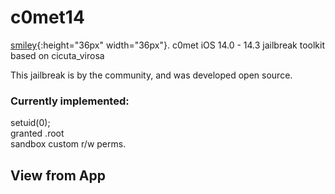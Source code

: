 # c0met14
[smiley](c0m.png){:height="36px" width="36px"}.
c0met iOS 14.0 - 14.3 jailbreak toolkit based on cicuta_virosa

This jailbreak is by the community, and was developed open source.

### Currently implemented: 
setuid(0); <br />
granted .root<br />
sandbox custom r/w perms.

## View from App




